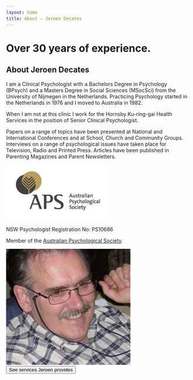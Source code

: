 ```yaml
---
layout: home
title: About – Jeroen Decates
---
```


<div class="jumbotron">
  <h1>Over 30 years of experience.</h1>
</div>

<div class="row">
  <div class="col-md-6">
    <h2>About Jeroen Decates</h2>
    <p>
    I am a Clinical Psychologist with a Bachelors Degree in Psychology (BPsych) and a Masters Degree in Social Sciences (MSocSci) from the University of Nijmegen in the Netherlands. Practicing Psychology started in the Netherlands in 1976 and I moved to Australia in 1982.
    </p>
    <p>
    When I am not at this clinic I work for the Hornsby Ku-ring-gai Health Services in the position of Senior Clinical Psychologist.
    </p>
    <p>
    Papers on a range of topics have been presented at National and International Conferences and at School, Church and Community Groups. Interviews on a range of psychological issues have taken place for Television, Radio and Printed Press. Articles have been published in Parenting Magazines and Parent Newsletters.
    </p>
    <p class="pull-right">
      <img alt="Australian Psychological Society logo" src="/aps.png"/>
    </p>
    <p>
    NSW Psychologist Registration No: PS10686
    </p>
    <p>
    Member of the
    <a href="https://www.psychology.org.au/FindaPsychologist/Default.aspx?mode=Name">Australian Psychological Society</a>.
    </p>
  </div>
  <div class="col-md-6">
    <img class="pull-right" alt="head shot of Jeroen" src="/JeroenDecates_JeroenSmall.jpg"/>
  </div>
</div>

<div class="row call-to-action">
  <div class="col-md-12">
    <a href="/services">
      <button class="btn btn-primary btn-lg">
        See services Jeroen provides
        <i class="fa fa-fw fa-arrow-circle-right"></i>
      </button>
    </a>
  </div>
</div>
